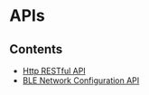 # APIs

## Contents

- [Http RESTful API](http_restful_api.md)
- [BLE Network Configuration API](ble_network_configuration_api.md)
